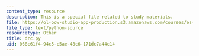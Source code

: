 ```yaml
---
content_type: resource
description: This is a special file related to study materials.
file: https://ol-ocw-studio-app-production.s3.amazonaws.com/courses/es-s10-drugs-and-the-brain-spring-2013/068c61f494c5c5ae48c6171dc7a44c14_drc.py
file_type: text/python-source
resourcetype: Other
title: drc.py
uid: 068c61f4-94c5-c5ae-48c6-171dc7a44c14
---
```

